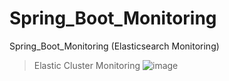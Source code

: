 # Spring_Boot_Monitoring
Spring_Boot_Monitoring (Elasticsearch Monitoring)

> Elastic Cluster Monitoring
![image](https://user-images.githubusercontent.com/84139720/155905685-6e7a3876-fa19-4d04-aeda-3f6501f060f1.png)
